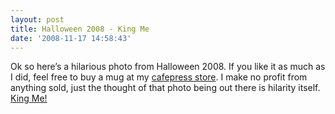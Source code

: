 ```yaml
---
layout: post
title: Halloween 2008 - King Me
date: '2008-11-17 14:58:43'
---
```



Ok so here’s a hilarious photo from Halloween 2008. If you like it as much as I did, feel free to buy a mug at my [cafepress store](http://www.cafepress.com/hunterdavis). I make no profit from anything sold, just the thought of that photo being out there is hilarity itself. [King Me!](http://66.147.244.180/~hunterda/content/images/2008/11/theking1.png "King Me!")



